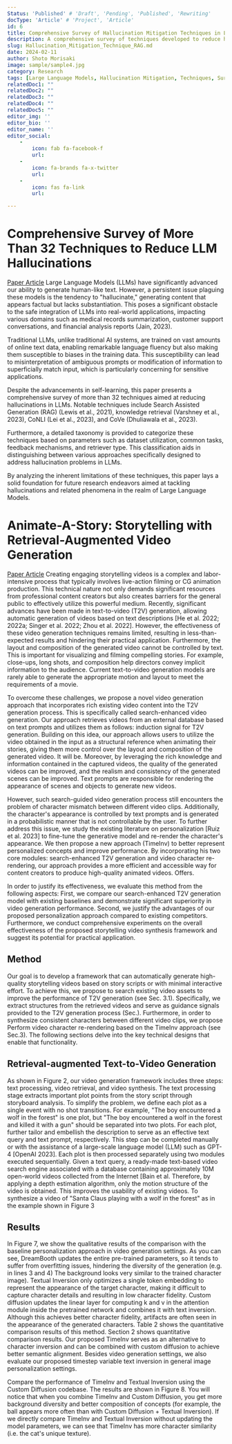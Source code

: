 ```yaml
---
Status: 'Published' # 'Draft', 'Pending', 'Published', 'Rewriting'
docType: 'Article' # 'Project', 'Article'
id: 6
title: Comprehensive Survey of Hallucination Mitigation Techniques in Large Language Models
description: A comprehensive survey of techniques developed to reduce hallucinations in LLMs
slug: Hallucination_Mitigation_Technique_RAG.md
date: 2024-02-11
author: Shoto Morisaki
image: sample/sample4.jpg
category: Research
tags: [Large Language Models, Hallucination Mitigation, Techniques, Survey]
relatedDoc1: ""
relatedDoc2: ""
relatedDoc3: ""
relatedDoc4: ""
relatedDoc5: ""
editor_img: ''
editor_bio: ''
editor_name: ''
editor_social:
    -
        icon: fab fa-facebook-f
        url: 
    -
        icon: fa-brands fa-x-twitter
        url: 
    - 
        icon: fas fa-link
        url: 

---
```


# Comprehensive Survey of More Than 32 Techniques to Reduce LLM Hallucinations
[Paper Article](https://arxiv.org/abs/2401.01313)
Large Language Models (LLMs) have significantly advanced our ability to generate human-like text. However, a persistent issue plaguing these models is the tendency to "hallucinate," generating content that appears factual but lacks substantiation. This poses a significant obstacle to the safe integration of LLMs into real-world applications, impacting various domains such as medical records summarization, customer support conversations, and financial analysis reports (Jain, 2023).

Traditional LLMs, unlike traditional AI systems, are trained on vast amounts of online text data, enabling remarkable language fluency but also making them susceptible to biases in the training data. This susceptibility can lead to misinterpretation of ambiguous prompts or modification of information to superficially match input, which is particularly concerning for sensitive applications.

Despite the advancements in self-learning, this paper presents a comprehensive survey of more than 32 techniques aimed at reducing hallucinations in LLMs. Notable techniques include Search Assisted Generation (RAG) (Lewis et al., 2021), knowledge retrieval (Varshney et al., 2023), CoNLI (Lei et al., 2023), and CoVe (Dhuliawala et al., 2023).

Furthermore, a detailed taxonomy is provided to categorize these techniques based on parameters such as dataset utilization, common tasks, feedback mechanisms, and retriever type. This classification aids in distinguishing between various approaches specifically designed to address hallucination problems in LLMs.

By analyzing the inherent limitations of these techniques, this paper lays a solid foundation for future research endeavors aimed at tackling hallucinations and related phenomena in the realm of Large Language Models.

# Animate-A-Story: Storytelling with Retrieval-Augmented Video Generation
[Paper Article](https://arxiv.org/abs/2307.06940)
Creating engaging storytelling videos is a complex and labor-intensive process that typically involves live-action filming or CG animation production. This technical nature not only demands significant resources from professional content creators but also creates barriers for the general public to effectively utilize this powerful medium. Recently, significant advances have been made in text-to-video (T2V) generation, allowing automatic generation of videos based on text descriptions \[He et al. 2022; 2022a; Singer et al. 2022; Zhou et al. 2022\]. However, the effectiveness of these video generation techniques remains limited, resulting in less-than-expected results and hindering their practical application. Furthermore, the layout and composition of the generated video cannot be controlled by text. This is important for visualizing and filming compelling stories. For example, close-ups, long shots, and composition help directors convey implicit information to the audience. Current text-to-video generation models are rarely able to generate the appropriate motion and layout to meet the requirements of a movie. 

To overcome these challenges, we propose a novel video generation approach that incorporates rich existing video content into the T2V generation process. This is specifically called search-enhanced video generation. Our approach retrieves videos from an external database based on text prompts and utilizes them as follows: induction signal for T2V generation. Building on this idea, our approach allows users to utilize the video obtained in the input as a structural reference when animating their stories, giving them more control over the layout and composition of the generated video. It will be. Moreover, by leveraging the rich knowledge and information contained in the captured videos, the quality of the generated videos can be improved, and the realism and consistency of the generated scenes can be improved. Text prompts are responsible for rendering the appearance of scenes and objects to generate new videos. 

However, such search-guided video generation process still encounters the problem of character mismatch between different video clips. Additionally, the character's appearance is controlled by text prompts and is generated in a probabilistic manner that is not controllable by the user. To further address this issue, we study the existing literature on personalization \[Ruiz et al. 2023\] to fine-tune the generative model and re-render the character's appearance. We then propose a new approach (TimeInv) to better represent personalized concepts and improve performance. By incorporating his two core modules: search-enhanced T2V generation and video character re-rendering, our approach provides a more efficient and accessible way for content creators to produce high-quality animated videos. Offers. 

In order to justify its effectiveness, we evaluate this method from the following aspects: First, we compare our search-enhanced T2V generation model with existing baselines and demonstrate significant superiority in video generation performance. Second, we justify the advantages of our proposed personalization approach compared to existing competitors. Furthermore, we conduct comprehensive experiments on the overall effectiveness of the proposed storytelling video synthesis framework and suggest its potential for practical application.

## Method

Our goal is to develop a framework that can automatically generate high-quality storytelling videos based on story scripts or with minimal interactive effort. To achieve this, we propose to search existing video assets to improve the performance of T2V generation (see Sec. 3.1). Specifically, we extract structures from the retrieved videos and serve as guidance signals provided to the T2V generation process (Sec.). Furthermore, in order to synthesize consistent characters between different video clips, we propose Perform video character re-rendering based on the TimeInv approach (see Sec.3). The following sections delve into the key technical designs that enable that functionality.

## Retrieval-augmented Text-to-Video Generation

As shown in Figure 2, our video generation framework includes three steps: text processing, video retrieval, and video synthesis. The text processing stage extracts important plot points from the story script through storyboard analysis. To simplify the problem, we define each plot as a single event with no shot transitions. For example, "The boy encountered a wolf in the forest" is one plot, but "The boy encountered a wolf in the forest and killed it with a gun" should be separated into two plots. For each plot, further tailor and embellish the description to serve as an effective text query and text prompt, respectively. This step can be completed manually or with the assistance of a large-scale language model (LLM) such as GPT-4 \[OpenAI 2023\]. Each plot is then processed separately using two modules executed sequentially. Given a text query, a ready-made text-based video search engine associated with a database containing approximately 10M open-world videos collected from the Internet \[Bain et al. Therefore, by applying a depth estimation algorithm, only the motion structure of the video is obtained. This improves the usability of existing videos. To synthesize a video of "Santa Claus playing with a wolf in the forest" as in the example shown in Figure 3

## Results

In Figure 7, we show the qualitative results of the comparison with the baseline personalization approach in video generation settings. As you can see, DreamBooth updates the entire pre-trained parameters, so it tends to suffer from overfitting issues, hindering the diversity of the generation (e.g. in lines 3 and 4) The background looks very similar to the trained character image). Textual Inversion only optimizes a single token embedding to represent the appearance of the target character, making it difficult to capture character details and resulting in low character fidelity. Custom diffusion updates the linear layer for computing k and v in the attention module inside the pretrained network and combines it with text inversion. Although this achieves better character fidelity, artifacts are often seen in the appearance of the generated characters. Table 2 shows the quantitative comparison results of this method. Section 2 shows quantitative comparison results. Our proposed TimeInv serves as an alternative to character inversion and can be combined with custom diffusion to achieve better semantic alignment. Besides video generation settings, we also evaluate our proposed timestep variable text inversion in general image personalization settings.

Compare the performance of TimeInv and Textual Inversion using the Custom Diffusion codebase. The results are shown in Figure 8. You will notice that when you combine TimeInv and Custom Diffusion, you get more background diversity and better composition of concepts (for example, the ball appears more often than with Custom Diffusion + Textual Inversion). If we directly compare TimeInv and Textual Inversion without updating the model parameters, we can see that TimeInv has more character similarity (i.e. the cat's unique texture).
